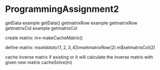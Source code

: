ProgrammingAssignment2
======================
getData example getData()
getmatrixRow example  getmatrixRow
getmatrixCol example  getmatrixCol

create matrix:
m<-makeCacheMatrix()

define matrix:
m$setdata(c(1,2,3,4))
m$setmatrixRow(2)
m$setmatrixCol(2)

cache inverse matrix if existing or it will calculate the inverse matrix with given new matrix
cacheSolve(m)


